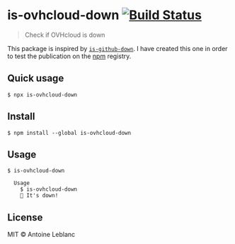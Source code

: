 # is-ovhcloud-down [![Build Status](https://travis-ci.org/antleblanc/is-ovhcloud-down.svg?branch=master)](https://travis-ci.org/antleblanc/is-ovhcloud-down)

> Check if OVHcloud is down

This package is inspired by [`is-github-down`](https://github.com/sindresorhus/is-github-down).
I have created this one in order to test the publication on the [npm](https://www.npmjs.com/) registry.

## Quick usage

```
$ npx is-ovhcloud-down
```

## Install

```
$ npm install --global is-ovhcloud-down
```

## Usage

```
$ is-ovhcloud-down

  Usage
    $ is-ovhcloud-down
    🦄 It's down!
```

## License

MIT © Antoine Leblanc
